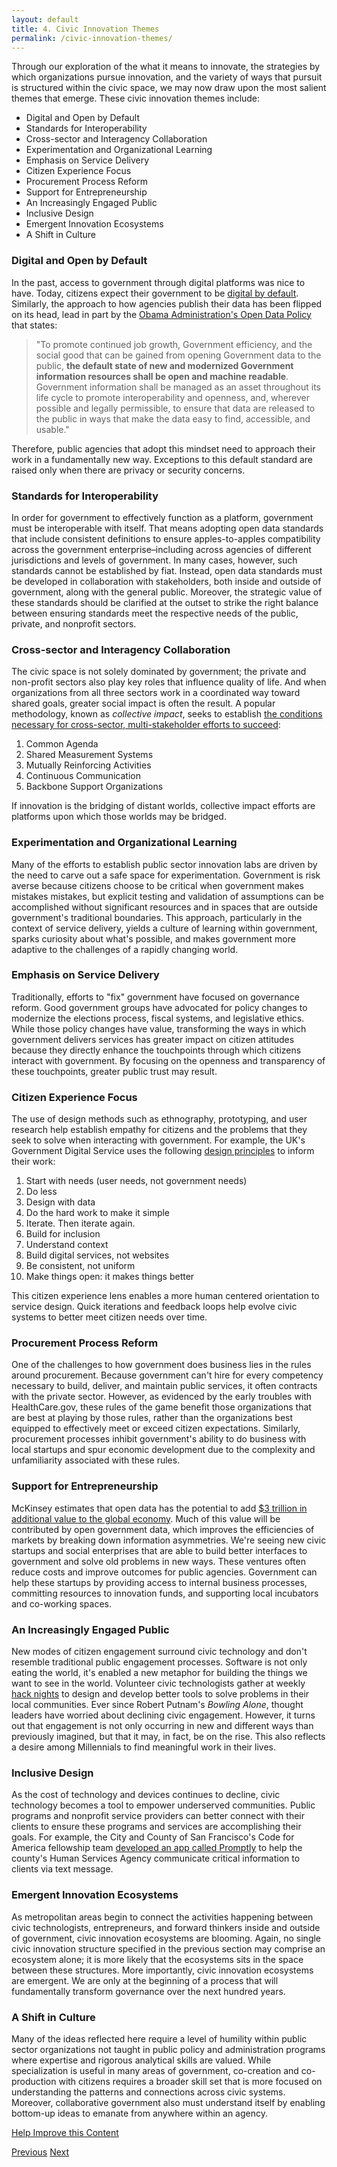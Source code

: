 ```yaml
---
layout: default
title: 4. Civic Innovation Themes
permalink: /civic-innovation-themes/
---
```


Through our exploration of the what it means to innovate, the strategies by which organizations pursue innovation, and the variety of ways that pursuit is structured within the civic space, we may now draw upon the most salient themes that emerge. These civic innovation themes include:

* Digital and Open by Default
* Standards for Interoperability
* Cross-sector and Interagency Collaboration
* Experimentation and Organizational Learning
* Emphasis on Service Delivery
* Citizen Experience Focus
* Procurement Process Reform
* Support for Entrepreneurship
* An Increasingly Engaged Public
* Inclusive Design
* Emergent Innovation Ecosystems
* A Shift in Culture

### Digital and Open by Default
In the past, access to government through digital platforms was nice to have. Today, citizens expect their government to be [digital by default](https://www.gov.uk/service-manual/digital-by-default). Similarly, the approach to how agencies publish their data has been flipped on its head, lead in part by the [Obama Administration's Open Data Policy](http://www.whitehouse.gov/the-press-office/2013/05/09/executive-order-making-open-and-machine-readable-new-default-government-) that states:

> "To promote continued job growth, Government efficiency, and the social good that can be gained from opening Government data to the public, **the default state of new and modernized Government information resources shall be open and machine readable**. Government information shall be managed as an asset throughout its life cycle to promote interoperability and openness, and, wherever possible and legally permissible, to ensure that data are released to the public in ways that make the data easy to find, accessible, and usable."

Therefore, public agencies that adopt this mindset need to approach their work in a fundamentally new way. Exceptions to this default standard are raised only when there are privacy or security concerns.

### Standards for Interoperability
In order for government to effectively function as a platform, government must be interoperable with itself. That means adopting open data standards that include consistent definitions to ensure apples-to-apples  compatibility across the government enterprise–including across agencies of different jurisdictions and levels of government. In many cases, however, such standards cannot be established by fiat. Instead, open data standards must be developed in collaboration with stakeholders, both inside and outside of government, along with the general public. Moreover, the strategic value of these standards should be clarified at the outset to strike the right balance between ensuring standards meet the respective needs of the public, private, and nonprofit sectors.

### Cross-sector and Interagency Collaboration
The civic space is not solely dominated by government; the private and non-profit sectors also play key roles that influence quality of life. And when organizations from all three sectors work in a coordinated way toward shared goals, greater social impact is often the result. A popular methodology, known as *collective impact*, seeks to establish [the conditions necessary for cross-sector, multi-stakeholder efforts to succeed](http://www.ssireview.org/articles/entry/collective_impact):

1. Common Agenda
2. Shared Measurement Systems
3. Mutually Reinforcing Activities
4. Continuous Communication
5. Backbone Support Organizations

If innovation is the bridging of distant worlds, collective impact efforts are platforms upon which those worlds may be bridged.

### Experimentation and Organizational Learning
Many of the efforts to establish public sector innovation labs are driven by the need to carve out a safe space for experimentation. Government is risk averse because citizens choose to be critical when government makes mistakes mistakes, but explicit testing and validation of assumptions can be accomplished without significant resources and in spaces that are outside government's traditional boundaries. This approach, particularly in the context of service delivery, yields a culture of learning within government, sparks curiosity about what's possible, and makes government more adaptive to the challenges of a rapidly changing world.

### Emphasis on Service Delivery
Traditionally, efforts to "fix" government have focused on governance reform. Good government groups have advocated for policy changes to modernize the elections process, fiscal systems, and legislative ethics. While those policy changes have value, transforming the ways in which government delivers services has greater impact on citizen attitudes because they directly enhance the touchpoints through which citizens interact with government. By focusing on the openness and transparency of these touchpoints, greater public trust may result.

### Citizen Experience Focus
The use of design methods such as ethnography, prototyping, and user research help establish empathy for citizens and the problems that they seek to solve when interacting with government. For example, the UK's Government Digital Service uses the following [design principles](https://www.gov.uk/design-principles) to inform their work:

1. Start with needs (user needs, not government needs)
2. Do less
3. Design with data
4. Do the hard work to make it simple
5. Iterate. Then iterate again.
6. Build for inclusion
7. Understand context
8. Build digital services, not websites
9. Be consistent, not uniform
10. Make things open: it makes things better

This citizen experience lens enables a more human centered orientation to service design. Quick iterations and feedback loops help evolve civic systems to better meet citizen needs over time.

### Procurement Process Reform
One of the challenges to how government does business lies in the rules around procurement. Because government can't hire for every competency necessary to build, deliver, and maintain public services, it often contracts with the private sector. However, as evidenced by the early troubles with HealthCare.gov, these rules of the game benefit those organizations that are best at playing by those rules, rather than the organizations best equipped to effectively meet or exceed citizen expectations. Similarly, procurement processes inhibit government's ability to do business with local startups and spur economic development due to the complexity and unfamiliarity associated with these rules.

### Support for Entrepreneurship
McKinsey estimates that open data has the potential to add [$3 trillion in additional value to the global economy](http://www.mckinsey.com/insights/business_technology/open_data_unlocking_innovation_and_performance_with_liquid_information). Much of this value will be contributed by open government data, which improves the efficiencies of markets by breaking down information asymmetries. We're seeing new civic startups and social enterprises that are able to build better interfaces to government and solve old problems in new ways. These ventures often reduce costs and improve outcomes for public agencies. Government can help these startups by providing access to internal business processes, committing resources to innovation funds, and supporting local incubators and co-working spaces.

### An Increasingly Engaged Public
New modes of citizen engagement surround civic technology and don't resemble traditional public engagement processes. Software is not only eating the world, it's enabled a new metaphor for building the things we want to see in the world. Volunteer civic technologists gather at weekly [hack nights](http://opengovhacknight.org/) to design and develop better tools to solve problems in their local communities. Ever since Robert Putnam's *Bowling Alone*, thought leaders have worried about declining civic engagement. However, it turns out that engagement is not only occurring in new and different ways than previously imagined, but that it may, in fact, be on the rise. This also reflects a desire among Millennials to find meaningful work in their lives.

### Inclusive Design
As the cost of technology and devices continues to decline, civic technology becomes a tool to empower underserved communities. Public programs and nonprofit service providers can better connect with their clients to ensure these programs and services are accomplishing their goals. For example, the City and County of San Francisco's Code for America fellowship team [developed an app called Promptly](http://codeforamerica.org/governments/sanfrancisco/) to help the county's Human Services Agency communicate critical information to clients via text message.

### Emergent Innovation Ecosystems
As metropolitan areas begin to connect the activities happening between civic technologists, entrepreneurs, and forward thinkers inside and outside of government, civic innovation ecosystems are blooming. Again, no single civic innovation structure specified in the previous section may comprise an ecosystem alone; it is more likely that the ecosystems sits in the space between these structures. More importantly, civic innovation ecosystems are emergent. We are only at the beginning of a process that will fundamentally transform governance over the next hundred years.

### A Shift in Culture
Many of the ideas reflected here require a level of humility within public sector organizations not taught in public policy and administration programs where expertise and rigorous analytical skills are valued. While specialization is useful in many areas of government, co-creation and co-production with citizens requires a broader skill set that is more focused on understanding the patterns and connections across civic systems. Moreover, collaborative government also must understand itself by enabling bottom-up ideas to emanate from anywhere within an agency.

<a href="https://github.com/publicinnovation/whitepaper/issues" class="btn btn-success btn-lg btn-block">Help Improve this Content</a>

<a href="/civic-innovation-structures" class="btn btn-default btn-lg pull-left">Previous</a>
<a href="/recommendations" class="btn btn-default btn-lg pull-right">Next</a>
